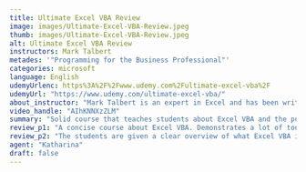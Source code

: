```yaml
---
title: Ultimate Excel VBA Review
image: images/Ultimate-Excel-VBA-Review.jpeg
thumb: images/Ultimate-Excel-VBA-Review.jpeg
alt: Ultimate Excel VBA Review
instructors: Mark Talbert
metades: '"Programming for the Business Professional"'
categories: microsoft
language: English
udemyUrlenc: https%3A%2F%2Fwww.udemy.com%2Fultimate-excel-vba%2F
udemyUrl: "https://www.udemy.com/ultimate-excel-vba/"
about_instructor: "Mark Talbert is an expert in Excel and has been writing Excel macros for years. He is both a consultant and instructor. He offers different courses about Excel and VBA programming and has taught thousands of students to date."
video_handle: "AIhKNNXzZLM"
summary: "Solid course that teaches students about Excel VBA and the possibilities for its use. Great overview and practical examples that can be used."
review_p1: "A concise course about Excel VBA. Demonstrates a lot of tools and features available within Excel VBA. It also showed the students how to work with functions, loops, statements, handling errors, and automating routine tasks. It gives the students a solid foundation in using Excel VBA and helps them implement the skills that they have learned into practice. The knowledge that they have learned helps them to develop their capabilities and experiment more. The explanations provided are shown step-by-step and delivered with clarity. Great introductory course for users who have no past experience with the application. The course provides a very engaging and informative learning environment."
review_p2: "The students are given a clear overview of what Excel VBA is and the possible opportunities and projects that it can be used for. The length of the lessons is perfect to digest the material easily. The instructor gradually and methodically introduce new concepts to avoid overwhelming the students. Its lesson provides a solid starting point for beginners to continue their improvement. Every new term is explained and has a perfectly reasonable pace for its students. The instructor has a very effective approach to teaching and delivers everything straight to the point with no unnecessary information that can confuse the students. Great availability of learning resources and well-structured content overall."
agent: "Katharina"
draft: false
---
```


